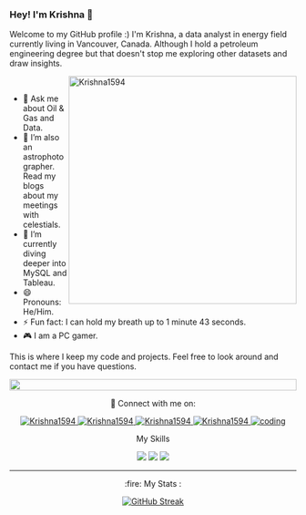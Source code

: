 ### Hey! I'm Krishna 👋

Welcome to my GitHub profile :)
I'm Krishna, a data analyst in energy field currently living in Vancouver, Canada. Although I hold a petroleum engineering degree but that doesn't stop me exploring other datasets and draw insights.

<img align="right" width="400" src="https://i.postimg.cc/xCv5JZfV/analyst.png" alt="Krishna1594"
/>
<br>

- 💬 Ask me about Oil & Gas and Data.
- 🔭 I’m also an astrophotographer. Read my blogs about my meetings with celestials.
- 🌱 I’m currently diving deeper into MySQL and Tableau.
- 😄 Pronouns: He/Him.
- ⚡ Fun fact: I can hold my breath up to 1 minute 43 seconds.
- 🎮 I am a PC gamer.

This is where I keep my code and projects. Feel free to look around and contact me if you have questions.
 
<img src="https://i.imgur.com/dBaSKWF.gif" height="20" width="100%">
 
<p align="center"> 🤝 Connect with me on:
<p align="center">
 <a href="https://krishna1594.github.io" target="blank">
  <img src="https://i.postimg.cc/tTSpYqKY/world-wide-web-6471842.png" alt="Krishna1594" />
 </a>
 </a>
 <a href="https://linkedin.com/in/krishna-nischal-bharatula" target="_blank">
  <img src="https://i.postimg.cc/YCbncvYG/linked-In-icon.png" alt="Krishna1594"/>
 </a>
 </a>
 <a href="https://medium.com/@krishnanischal" target="_blank">
  <img src="https://i.postimg.cc/9M6VG8fh/medium-logo-icon-189268.png" alt="Krishna1594"/>
 </a>
 <a href="https://public.tableau.com/app/profile/krishna.n.bharatula/vizzes" target="_blank">
  <img src="https://i.postimg.cc/sXQGjN8d/Tableau-Icon.png" alt="Krishna1594"/>
 </a>
  </a>
 <a href="https://steamcommunity.com/profiles/76561198837024807/" target="_blank">
  <img src="https://i.postimg.cc/y6RnnQNb/gaming.png" alt="coding"/>
 </a>
 


<p align="center"> My Skills
 
<p align="center">
<img src="https://skillicons.dev/icons?i=r,matlab,mysql" />
<img  src="https://i.postimg.cc/d1YDFV8d/excel.png" />
<img  src="https://i.postimg.cc/hGqKz3fR/tableau.png" />
 </a>

---
<p align="center"> :fire: My Stats :
<p align="center" 
 
[![GitHub Streak](https://streak-stats.demolab.com?user=Krishna1594&theme=earth)](https://git.io/streak-stats)


